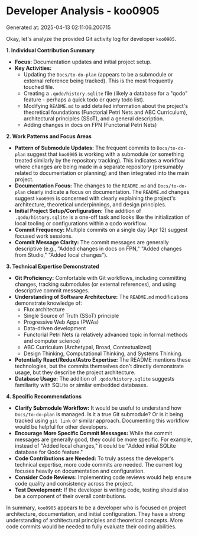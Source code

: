 # Developer Analysis - koo0905
Generated at: 2025-04-13 02:11:06.200715

Okay, let's analyze the provided Git activity log for developer `koo0905`.

**1. Individual Contribution Summary**

*   **Focus:** Documentation updates and initial project setup.
*   **Key Activities:**
    *   Updating the `Docs/to-do-plan` (appears to be a submodule or external reference being tracked).  This is the most frequently touched file.
    *   Creating a `.qodo/history.sqlite` file (likely a database for a "qodo" feature - perhaps a quick todo or query todo list).
    *   Modifying `README.md` to add detailed information about the project's theoretical foundations (Functorial Petri Nets and ABC Curriculum), architectural principles (SSoT), and a general description.
    *   Adding changes in docs on FPN (Functorial Petri Nets)

**2. Work Patterns and Focus Areas**

*   **Pattern of Submodule Updates:**  The frequent commits to `Docs/to-do-plan` suggest that `koo0905` is working with a submodule (or something treated similarly by the repository tracking). This indicates a workflow where changes are being made in a separate repository (presumably related to documentation or planning) and then integrated into the main project.
*   **Documentation Focus:** The changes to the `README.md` and `Docs/to-do-plan` clearly indicate a focus on documentation.  The `README.md` changes suggest `koo0905` is concerned with clearly explaining the project's architecture, theoretical underpinnings, and design principles.
*   **Initial Project Setup/Configuration:** The addition of `.qodo/history.sqlite` is a one-off task and looks like the initialization of local tooling or configurations within a qodo workflow.
*   **Commit Frequency:** Multiple commits on a single day (Apr 12) suggest focused work sessions.
*   **Commit Message Clarity:** The commit messages are generally descriptive (e.g., "Added changes in docs on FPN," "Added changes from Studio," "Added local changes").

**3. Technical Expertise Demonstrated**

*   **Git Proficiency:** Comfortable with Git workflows, including committing changes, tracking submodules (or external references), and using descriptive commit messages.
*   **Understanding of Software Architecture:**  The `README.md` modifications demonstrate knowledge of:
    *   Flux architecture
    *   Single Source of Truth (SSoT) principle
    *   Progressive Web Apps (PWAs)
    *   Data-driven development
    *   Functorial Petri Nets (a relatively advanced topic in formal methods and computer science)
    *   ABC Curriculum (Archetypal, Broad, Contextualized)
    *   Design Thinking, Computational Thinking, and Systems Thinking.
*   **Potentially React/Redux/Astro Expertise:** The README mentions these technologies, but the commits themselves don't directly demonstrate usage, but they describe the project architecture.
*   **Database Usage:** The addition of `.qodo/history.sqlite` suggests familiarity with SQLite or similar embedded databases.

**4. Specific Recommendations**

*   **Clarify Submodule Workflow:**  It would be useful to understand how `Docs/to-do-plan` is managed. Is it a true Git submodule? Or is it being tracked using `git link` or similar approach. Documenting this workflow would be helpful for other developers.
*   **Encourage More Specific Commit Messages:** While the commit messages are generally good, they could be more specific. For example, instead of "Added local changes," it could be "Added initial SQLite database for Qodo feature."
*   **Code Contributions are Needed:** To truly assess the developer's technical expertise, more code commits are needed. The current log focuses heavily on documentation and configuration.
*   **Consider Code Reviews:**  Implementing code reviews would help ensure code quality and consistency across the project.
*   **Test Development:** If the developer is writing code, testing should also be a component of their overall contributions.

In summary, `koo0905` appears to be a developer who is focused on project architecture, documentation, and initial configuration. They have a strong understanding of architectural principles and theoretical concepts. More code commits would be needed to fully evaluate their coding abilities.

